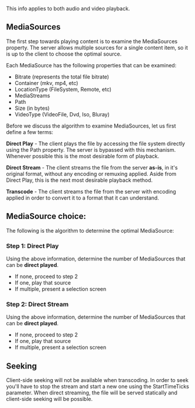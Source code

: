This info applies to both audio and video playback.

## MediaSources
The first step towards playing content is to examine the MediaSources property. The server allows multiple sources for a single content item, so it is up to the client to choose the optimal source. 

Each MediaSource has the following properties that can be examined:

* Bitrate (represents the total file bitrate)
* Container (mkv, mp4, etc)
* LocationType (FileSystem, Remote, etc)
* MediaStreams
* Path
* Size (in bytes)
* VideoType (VideoFile, Dvd, Iso, Bluray)

Before we discuss the algorithm to examine MediaSources, let us first define a few terms:

**Direct Play** - The client plays the file by accessing the file system directly using the Path property. The server is bypassed with this mechanism. Whenever possible this is the most desirable form of playback.

**Direct Stream** - The client streams the file from the server **as-is**, in it's original format, without any encoding or remuxing applied. Aside from Direct Play, this is the next most desirable playback method.

**Transcode** - The client streams the file from the server with encoding applied in order to convert it to a format that it can understand.


## MediaSource choice:
The following is the algorithm to determine the optimal MediaSource:

### Step 1: Direct Play
Using the above information, determine the number of MediaSources that can be **direct played**.
* If none, proceed to step 2
* If one, play that source
* If multiple, present a selection screen

### Step 2: Direct Stream
Using the above information, determine the number of MediaSources that can be **direct played**.
* If none, proceed to step 2
* If one, play that source
* If multiple, present a selection screen

## Seeking
Client-side seeking will not be available when transcoding. In order to seek you'll have to stop the stream and start a new one using the StartTimeTicks parameter. When direct streaming, the file will be served statically and client-side seeking will be possible.